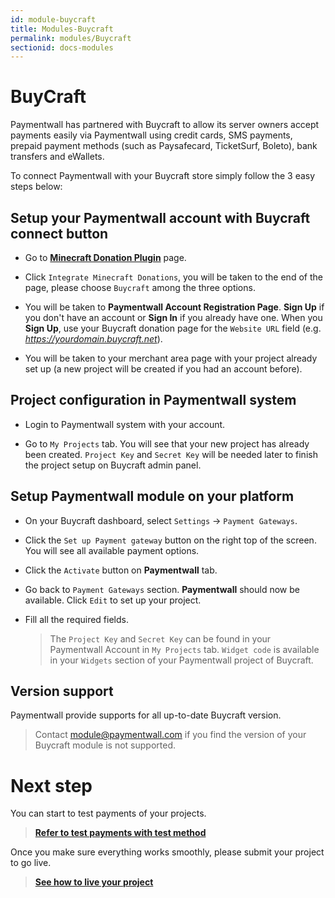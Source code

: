 ```yaml
---
id: module-buycraft
title: Modules-Buycraft
permalink: modules/Buycraft
sectionid: docs-modules
---
```


# BuyCraft

Paymentwall has partnered with Buycraft to allow its server owners accept payments easily via Paymentwall using credit cards, SMS payments, prepaid payment methods (such as Paysafecard, TicketSurf, Boleto), bank transfers and eWallets.

To connect Paymentwall with your Buycraft store simply follow the 3 easy steps below:

## Setup your Paymentwall account with Buycraft connect button
* Go to **[Minecraft Donation Plugin](https://www.paymentwall.com/en/payment-solutions/minecraft-donation-plugin)** page.

* Click ```Integrate Minecraft Donations```, you will be taken to the end of the page, please choose ```Buycraft``` among the three options.

* You will be taken to **Paymentwall Account Registration Page**. **Sign Up** if you don't have an account or **Sign In** if you already have one. When you **Sign Up**, use your Buycraft donation page for the ```Website URL``` field (e.g. *https://yourdomain.buycraft.net*).

* You will be taken to your merchant area page with your project already set up (a new project will be created if you had an account before).

## Project configuration in Paymentwall system

* Login to Paymentwall system with your account.

* Go to ```My Projects``` tab. You will see that your new project has already been created. ```Project Key``` and ```Secret Key``` will be needed later to finish the project setup on Buycraft admin panel.

## Setup Paymentwall module on your platform
* On your Buycraft dashboard, select ```Settings``` -> ```Payment Gateways```.

* Click the ```Set up Payment gateway``` button on the right top of the screen. You will see all available payment options.

* Click the ```Activate``` button on **Paymentwall** tab.

* Go back to ```Payment Gateways``` section. **Paymentwall** should now be available. Click ```Edit``` to set up your project.

* Fill all the required fields.

  >The ```Project Key``` and ```Secret Key``` can be found in your Paymentwall Account in ```My Projects``` tab. ```Widget code``` is available in your ```Widgets``` section of your Paymentwall project of Buycraft.

## Version support

Paymentwall provide supports for all up-to-date Buycraft version.

> Contact [module@paymentwall.com](mailto:module@paymentwall.com) if you find the version of your Buycraft module is not supported.


# Next step

You can start to test payments of your projects.

> **[Refer to test payments with test method](/paymentwall.github.io/sandbox/test-payment)**

Once you make sure everything works smoothly, please submit your project to go live.

> **[See how to live your project](/paymentwall.github.io/go_live-home)**